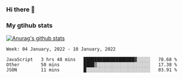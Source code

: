 ### Hi there 👋

### My gtihub stats

[![Anurag's github stats](https://github-readme-stats.vercel.app/api?username=gaozhidong)](https://github.com/gaozhidong/github-readme-stats)

<!--START_SECTION:waka-->
```text
Week: 04 January, 2022 - 10 January, 2022

JavaScript   3 hrs 48 mins   ███████████████████▓░░░░░   78.68 % 
Other        50 mins         ████▒░░░░░░░░░░░░░░░░░░░░   17.38 % 
JSON         11 mins         █░░░░░░░░░░░░░░░░░░░░░░░░   03.91 % 
```
<!--END_SECTION:waka-->